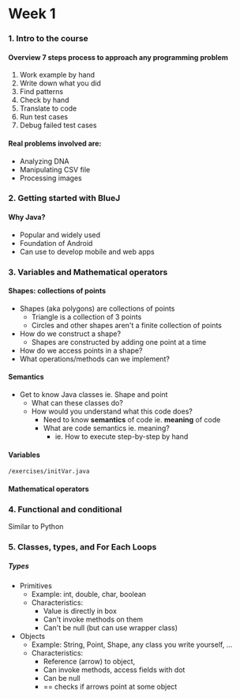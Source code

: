 # Week 1
### 1. Intro to the course
#### Overview 7 steps process to approach any programming problem
1. Work example by hand
2. Write down what you did
3. Find patterns
4. Check by hand
5. Translate to code
6. Run test cases
7. Debug failed test cases

#### Real problems involved are:
- Analyzing DNA
- Manipulating CSV file
- Processing images

### 2. Getting started with BlueJ
#### Why Java?
- Popular and widely used
- Foundation of Android
- Can use to develop mobile and web apps

### 3. Variables and Mathematical operators
#### Shapes: collections of points
- Shapes (aka polygons) are collections of points
    - Triangle is a collection of 3 points
    - Circles and other shapes aren't a finite collection of points
- How do we construct a shape?
    - Shapes are constructed by adding one point at a time
- How do we access points in a shape?
- What operations/methods can we implement?

#### Semantics
- Get to know Java classes ie. Shape and point
    - What can these classes do?
    - How would you understand what this code does?
        - Need to know **semantics** of code ie. **meaning** of code
        - What are code semantics ie. meaning?
            - ie. How to execute step-by-step by hand

#### Variables
`/exercises/initVar.java`

#### Mathematical operators

### 4. Functional and conditional
Similar to Python

### 5. Classes, types, and For Each Loops
##### Types
- Primitives
    - Example: int, double, char, boolean
    - Characteristics:
        - Value is directly in box
        - Can't invoke methods on them
        - Can't be null (but can use wrapper class)
- Objects
    - Example: String, Point, Shape, any class you write yourself, ...
    - Characteristics:
        - Reference (arrow) to object,
        - Can invoke methods, access fields with dot
        - Can be null
        - == checks if arrows point at some object